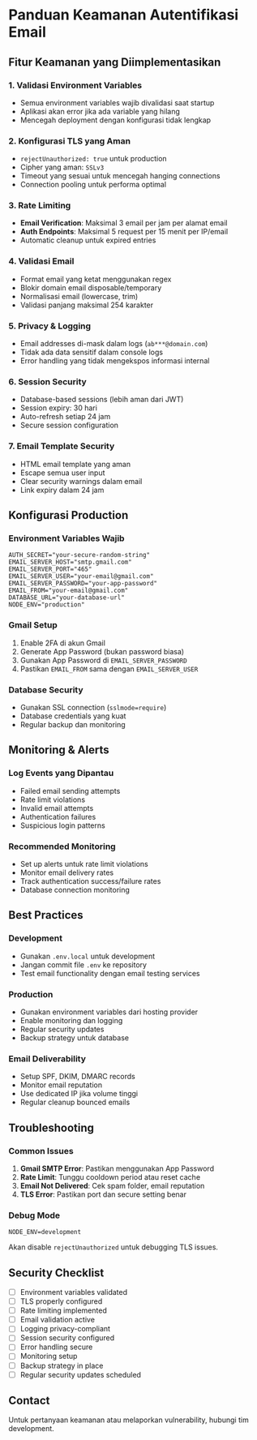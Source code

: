 # Panduan Keamanan Autentifikasi Email

## Fitur Keamanan yang Diimplementasikan

### 1. **Validasi Environment Variables**

- Semua environment variables wajib divalidasi saat startup
- Aplikasi akan error jika ada variable yang hilang
- Mencegah deployment dengan konfigurasi tidak lengkap

### 2. **Konfigurasi TLS yang Aman**

- `rejectUnauthorized: true` untuk production
- Cipher yang aman: `SSLv3`
- Timeout yang sesuai untuk mencegah hanging connections
- Connection pooling untuk performa optimal

### 3. **Rate Limiting**

- **Email Verification**: Maksimal 3 email per jam per alamat email
- **Auth Endpoints**: Maksimal 5 request per 15 menit per IP/email
- Automatic cleanup untuk expired entries

### 4. **Validasi Email**

- Format email yang ketat menggunakan regex
- Blokir domain email disposable/temporary
- Normalisasi email (lowercase, trim)
- Validasi panjang maksimal 254 karakter

### 5. **Privacy & Logging**

- Email addresses di-mask dalam logs (`ab***@domain.com`)
- Tidak ada data sensitif dalam console logs
- Error handling yang tidak mengekspos informasi internal

### 6. **Session Security**

- Database-based sessions (lebih aman dari JWT)
- Session expiry: 30 hari
- Auto-refresh setiap 24 jam
- Secure session configuration

### 7. **Email Template Security**

- HTML email template yang aman
- Escape semua user input
- Clear security warnings dalam email
- Link expiry dalam 24 jam

## Konfigurasi Production

### Environment Variables Wajib

```env
AUTH_SECRET="your-secure-random-string"
EMAIL_SERVER_HOST="smtp.gmail.com"
EMAIL_SERVER_PORT="465"
EMAIL_SERVER_USER="your-email@gmail.com"
EMAIL_SERVER_PASSWORD="your-app-password"
EMAIL_FROM="your-email@gmail.com"
DATABASE_URL="your-database-url"
NODE_ENV="production"
```

### Gmail Setup

1. Enable 2FA di akun Gmail
2. Generate App Password (bukan password biasa)
3. Gunakan App Password di `EMAIL_SERVER_PASSWORD`
4. Pastikan `EMAIL_FROM` sama dengan `EMAIL_SERVER_USER`

### Database Security

- Gunakan SSL connection (`sslmode=require`)
- Database credentials yang kuat
- Regular backup dan monitoring

## Monitoring & Alerts

### Log Events yang Dipantau

- Failed email sending attempts
- Rate limit violations
- Invalid email attempts
- Authentication failures
- Suspicious login patterns

### Recommended Monitoring

- Set up alerts untuk rate limit violations
- Monitor email delivery rates
- Track authentication success/failure rates
- Database connection monitoring

## Best Practices

### Development

- Gunakan `.env.local` untuk development
- Jangan commit file `.env` ke repository
- Test email functionality dengan email testing services

### Production

- Gunakan environment variables dari hosting provider
- Enable monitoring dan logging
- Regular security updates
- Backup strategy untuk database

### Email Deliverability

- Setup SPF, DKIM, DMARC records
- Monitor email reputation
- Use dedicated IP jika volume tinggi
- Regular cleanup bounced emails

## Troubleshooting

### Common Issues

1. **Gmail SMTP Error**: Pastikan menggunakan App Password
2. **Rate Limit**: Tunggu cooldown period atau reset cache
3. **Email Not Delivered**: Cek spam folder, email reputation
4. **TLS Error**: Pastikan port dan secure setting benar

### Debug Mode

```env
NODE_ENV=development
```

Akan disable `rejectUnauthorized` untuk debugging TLS issues.

## Security Checklist

- [ ] Environment variables validated
- [ ] TLS properly configured
- [ ] Rate limiting implemented
- [ ] Email validation active
- [ ] Logging privacy-compliant
- [ ] Session security configured
- [ ] Error handling secure
- [ ] Monitoring setup
- [ ] Backup strategy in place
- [ ] Regular security updates scheduled

## Contact

Untuk pertanyaan keamanan atau melaporkan vulnerability, hubungi tim development.
